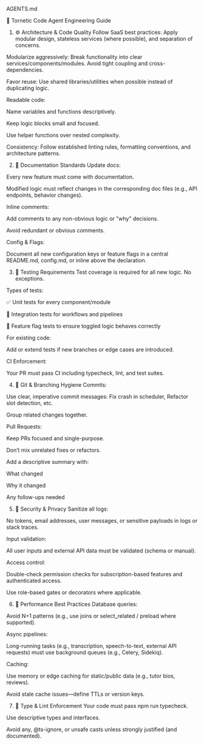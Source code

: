 AGENTS.md

🧠 Tornetic Code Agent Engineering Guide
1. ⚙️ Architecture & Code Quality
Follow SaaS best practices: Apply modular design, stateless services (where possible), and separation of concerns.

Modularize aggressively: Break functionality into clear services/components/modules. Avoid tight coupling and cross-dependencies.

Favor reuse: Use shared libraries/utilities when possible instead of duplicating logic.

Readable code:

Name variables and functions descriptively.

Keep logic blocks small and focused.

Use helper functions over nested complexity.

Consistency: Follow established linting rules, formatting conventions, and architecture patterns.

2. 📝 Documentation Standards
Update docs:

Every new feature must come with documentation.

Modified logic must reflect changes in the corresponding doc files (e.g., API endpoints, behavior changes).

Inline comments:

Add comments to any non-obvious logic or "why" decisions.

Avoid redundant or obvious comments.

Config & Flags:

Document all new configuration keys or feature flags in a central README.md, config.md, or inline above the declaration.

3. 🧪 Testing Requirements
Test coverage is required for all new logic. No exceptions.

Types of tests:

✅ Unit tests for every component/module

🔄 Integration tests for workflows and pipelines

🚩 Feature flag tests to ensure toggled logic behaves correctly

For existing code:

Add or extend tests if new branches or edge cases are introduced.

CI Enforcement:

Your PR must pass CI including typecheck, lint, and test suites.

4. 🌿 Git & Branching Hygiene
Commits:

Use clear, imperative commit messages: Fix crash in scheduler, Refactor slot detection, etc.

Group related changes together.

Pull Requests:

Keep PRs focused and single-purpose.

Don’t mix unrelated fixes or refactors.

Add a descriptive summary with:

What changed

Why it changed

Any follow-ups needed

5. 🔐 Security & Privacy
Sanitize all logs:

No tokens, email addresses, user messages, or sensitive payloads in logs or stack traces.

Input validation:

All user inputs and external API data must be validated (schema or manual).

Access control:

Double-check permission checks for subscription-based features and authenticated access.

Use role-based gates or decorators where applicable.

6. 🚀 Performance Best Practices
Database queries:

Avoid N+1 patterns (e.g., use joins or select_related / preload where supported).

Async pipelines:

Long-running tasks (e.g., transcription, speech-to-text, external API requests) must use background queues (e.g., Celery, Sidekiq).

Caching:

Use memory or edge caching for static/public data (e.g., tutor bios, reviews).

Avoid stale cache issues—define TTLs or version keys.

7. 🧰 Type & Lint Enforcement
Your code must pass npm run typecheck.

Use descriptive types and interfaces.

Avoid any, @ts-ignore, or unsafe casts unless strongly justified (and documented).
